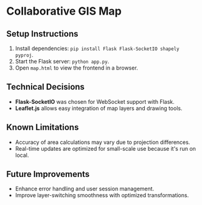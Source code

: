 # Collaborative GIS Map

## Setup Instructions
1. Install dependencies: `pip install Flask Flask-SocketIO shapely pyproj`.
2. Start the Flask server: `python app.py`.
3. Open `map.html` to view the frontend in a browser.

## Technical Decisions
- **Flask-SocketIO** was chosen for WebSocket support with Flask.
- **Leaflet.js** allows easy integration of map layers and drawing tools.

## Known Limitations
- Accuracy of area calculations may vary due to projection differences.
- Real-time updates are optimized for small-scale use because it's run on local.

## Future Improvements
- Enhance error handling and user session management.
- Improve layer-switching smoothness with optimized transformations.



